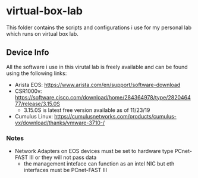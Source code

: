 # virtual-box-lab
This folder contains the scripts and configurations i use for my personal lab which runs on virtual box lab. 

## Device Info
All the software i use in this virutal lab is freely available and can be found using the following links:
- Arista EOS: https://www.arista.com/en/support/software-download
- CSR1000v: https://software.cisco.com/download/home/284364978/type/282046477/release/3.15.0S 
  - 3.15.0S is latest free version available as of 11/23/19
- Cumulus Linux: https://cumulusnetworks.com/products/cumulus-vx/download/thanks/vmware-3710-/

### Notes
- Network Adapters on EOS devices must be set to hardware type PCnet-FAST III or they will not pass data
  - the management inteface can function as an intel NIC but eth interfaces must be PCnet-FAST III